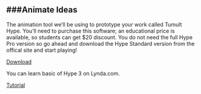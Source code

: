 ###Animate Ideas
---
The animation tool we’ll be using to prototype your work called Tumult Hype. You’ll need to purchase this software; an educational price is available, so students can get $20 discount. You do not need the full Hype Pro version so go ahead and download the Hype Standard version from the offical site and start playing!

[Download](http://tumult.com/hype/)

You can learn basic of Hype 3 on Lynda.com.

[Tutorial](https://www.lynda.com/Hype-tutorials/Up-Running-Hype/135360-2.html)
